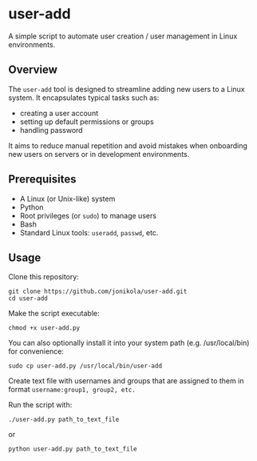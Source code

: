 # user-add

A simple script to automate user creation / user management in Linux environments.  

## Overview

The `user-add` tool is designed to streamline adding new users to a Linux system. It encapsulates typical tasks such as:

- creating a user account  
- setting up default permissions or groups
- handling password  

It aims to reduce manual repetition and avoid mistakes when onboarding new users on servers or in development environments.

## Prerequisites

- A Linux (or Unix-like) system  
- Python
- Root privileges (or `sudo`) to manage users  
- Bash  
- Standard Linux tools: `useradd`, `passwd`, etc.  

## Usage

Clone this repository:
```console
git clone https://github.com/jonikola/user-add.git
cd user-add
```

Make the script executable:
```console
chmod +x user-add.py
```

You can also optionally install it into your system path (e.g. /usr/local/bin) for convenience:
```console
sudo cp user-add.py /usr/local/bin/user-add
```

Create text file with usernames and groups that are assigned to them in format `username:group1, group2, etc.`

Run the script with:
```console
./user-add.py path_to_text_file
```
or
```console
python user-add.py path_to_text_file
```
